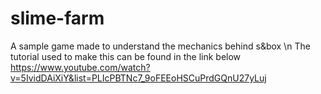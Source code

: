 # slime-farm
A sample game made to understand the mechanics behind s&amp;box \n
The tutorial used to make this can be found in the link below
https://www.youtube.com/watch?v=5IvidDAiXiY&list=PLIcPBTNc7_9oFEEoHSCuPrdGQnU27yLuj
